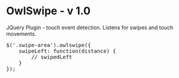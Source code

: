 OwlSwipe - v 1.0
========

JQuery Plugin - touch event detection. Listens for swipes and touch movements.

<pre>
$('.swipe-area').owlswipe({
    swipeLeft: function(distance) {
        // swipedLeft
    }
});
</pre>